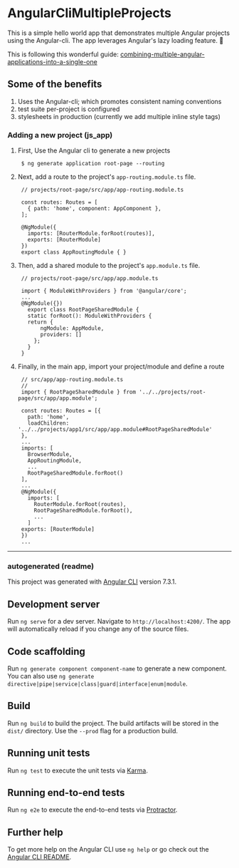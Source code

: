 # AngularCliMultipleProjects

This is a simple hello world app that demonstrates multiple Angular projects using the Angular-cli.  The app leverages Angular's lazy loading feature. :muscle:

This is following this wonderful guide: [combining-multiple-angular-applications-into-a-single-one](https://medium.com/disney-streaming/combining-multiple-angular-applications-into-a-single-one-e87d530d6527)

## Some of the benefits

1. Uses the Angular-cli; which promotes consistent naming conventions
1. test suite per-project is configured
1. stylesheets in production (currently we add multiple inline style tags)


### Adding a new project (js_app)

1. First, Use the Angular cli to generate a new projects

        $ ng generate application root-page --routing


1. Next, add a route to the project's `app-routing.module.ts` file.

        // projects/root-page/src/app/app-routing.module.ts

        const routes: Routes = [
          { path: 'home', component: AppComponent },
        ];

        @NgModule({
          imports: [RouterModule.forRoot(routes)],
          exports: [RouterModule]
        })
        export class AppRoutingModule { }


1. Then, add a shared module to the project's `app.module.ts` file.

        // projects/root-page/src/app/app.module.ts

        import { ModuleWithProviders } from '@angular/core';
        ...
        @NgModule({})
          export class RootPageSharedModule {
          static forRoot(): ModuleWithProviders {
          return {
              ngModule: AppModule,
              providers: []
            };
          }
        }


1. Finally, in the main app, import your project/module and define a route

        // src/app/app-routing.module.ts
        //
        import { RootPageSharedModule } from '../../projects/root-page/src/app/app.module';

        const routes: Routes = [{
          path: 'home',
          loadChildren: '../../projects/app1/src/app/app.module#RootPageSharedModule'
        },
        ...
        imports: [
          BrowserModule,
          AppRoutingModule,
          ...
          RootPageSharedModule.forRoot()
        ],
        ...
        @NgModule({
          imports: [
            RouterModule.forRoot(routes),
            RootPageSharedModule.forRoot(),
            ...
          ]
        exports: [RouterModule]
        })
        ...



-------------
### autogenerated (readme)

This project was generated with [Angular CLI](https://github.com/angular/angular-cli) version 7.3.1.

## Development server

Run `ng serve` for a dev server. Navigate to `http://localhost:4200/`. The app will automatically reload if you change any of the source files.

## Code scaffolding

Run `ng generate component component-name` to generate a new component. You can also use `ng generate directive|pipe|service|class|guard|interface|enum|module`.

## Build

Run `ng build` to build the project. The build artifacts will be stored in the `dist/` directory. Use the `--prod` flag for a production build.

## Running unit tests

Run `ng test` to execute the unit tests via [Karma](https://karma-runner.github.io).

## Running end-to-end tests

Run `ng e2e` to execute the end-to-end tests via [Protractor](http://www.protractortest.org/).

## Further help

To get more help on the Angular CLI use `ng help` or go check out the [Angular CLI README](https://github.com/angular/angular-cli/blob/master/README.md).
